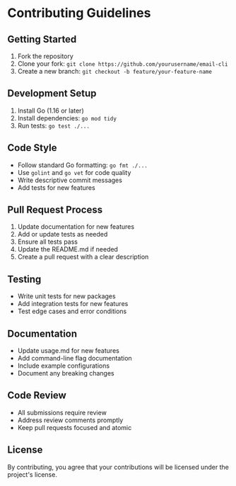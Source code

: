 # Contributing Guidelines

## Getting Started

1. Fork the repository
2. Clone your fork: `git clone https://github.com/yourusername/email-cli`
3. Create a new branch: `git checkout -b feature/your-feature-name`

## Development Setup

1. Install Go (1.16 or later)
2. Install dependencies: `go mod tidy`
3. Run tests: `go test ./...`

## Code Style

- Follow standard Go formatting: `go fmt ./...`
- Use `golint` and `go vet` for code quality
- Write descriptive commit messages
- Add tests for new features

## Pull Request Process

1. Update documentation for new features
2. Add or update tests as needed
3. Ensure all tests pass
4. Update the README.md if needed
5. Create a pull request with a clear description

## Testing

- Write unit tests for new packages
- Add integration tests for new features
- Test edge cases and error conditions

## Documentation

- Update usage.md for new features
- Add command-line flag documentation
- Include example configurations
- Document any breaking changes

## Code Review

- All submissions require review
- Address review comments promptly
- Keep pull requests focused and atomic

## License

By contributing, you agree that your contributions will be licensed under the project's license.